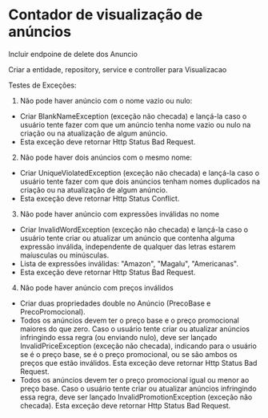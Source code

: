# Contador de visualização de anúncios

Incluir endpoine de delete dos Anuncio

Criar a entidade, repository, service e controller para Visualizacao

Testes de Exceções:

1. Não pode haver anúncio com o nome vazio ou nulo:
- Criar BlankNameException (exceção não checada) e lançá-la caso o usuário tente fazer com que um anúncio
  tenha nome vazio ou nulo na criação ou na atualização de algum anúncio.
- Esta exceção deve retornar Http Status Bad Request.

2. Não pode haver dois anúncios com o mesmo nome:
- Criar UniqueViolatedException (exceção não checada) e lançá-la caso o usuário tente fazer com que dois anúncios
  tenham nomes duplicados na criação ou na atualização de algum anúncio.
- Esta exceção deve retornar Http Status Conflict.

3. Não pode haver anúncio com expressões inválidas no nome
- Criar InvalidWordException (exceção não checada) e lançá-la caso o usuário tente criar ou atualizar um anúncio que
  contenha alguma expressão inválida, independente de qualquer das letras estarem maíusculas ou minúsculas.
- Lista de expressões inválidas: "Amazon", "Magalu", "Americanas".
- Esta exceção deve retornar Http Status Bad Request.

4. Não pode haver anúncio com preços inválidos
- Criar duas propriedades double no Anúncio (PrecoBase e PrecoPromocional).
- Todos os anúncios devem ter o preço base e o preço promocional maiores do que zero. Caso o usuário tente
  criar ou atualizar anúncios infringindo essa regra (ou enviando nulo), deve ser lançado InvalidPriceException 
  (exceção não checada), indicando para o usuário se é o preço base, se é o preço promocional, ou se são ambos os preços
  que estão inválidos. Esta exceção deve retornar Http Status Bad Request.
- Todos os anúncios devem ter o preço promocional igual ou menor ao preço base. Caso o usuário tente
  criar ou atualizar anúncios infringindo essa regra, deve ser lançado InvalidPromotionException (exceção não checada).
  Esta exceção deve retornar Http Status Bad Request.
